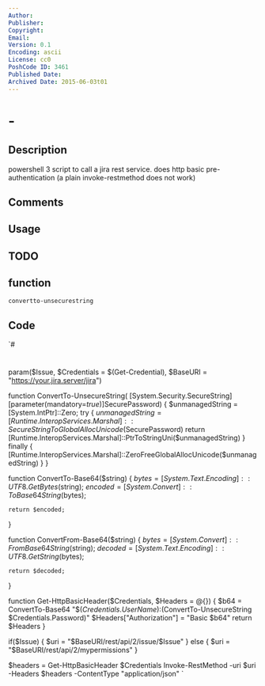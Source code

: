 ```yaml
---
Author: 
Publisher: 
Copyright: 
Email: 
Version: 0.1
Encoding: ascii
License: cc0
PoshCode ID: 3461
Published Date: 
Archived Date: 2015-06-03t01
---
```


#  - 

## Description

powershell 3 script to call a jira rest service. does http basic pre-authentication (a plain invoke-restmethod does not work)

## Comments



## Usage



## TODO



## function

`convertto-unsecurestring`

## Code

`#
 #
 param($Issue, $Credentials = $(Get-Credential), $BaseURI = "https://your.jira.server/jira")
 
 function ConvertTo-UnsecureString(
     [System.Security.SecureString][parameter(mandatory=$true)]$SecurePassword)
 {
     $unmanagedString = [System.IntPtr]::Zero;
     try
     {
         $unmanagedString = [Runtime.InteropServices.Marshal]::SecureStringToGlobalAllocUnicode($SecurePassword)
         return [Runtime.InteropServices.Marshal]::PtrToStringUni($unmanagedString)
     }
     finally
     {
         [Runtime.InteropServices.Marshal]::ZeroFreeGlobalAllocUnicode($unmanagedString)
     }
 }
 
 function ConvertTo-Base64($string) {
    $bytes  = [System.Text.Encoding]::UTF8.GetBytes($string);
    $encoded = [System.Convert]::ToBase64String($bytes);
 
    return $encoded;
 }
 
 function ConvertFrom-Base64($string) {
    $bytes  = [System.Convert]::FromBase64String($string);
    $decoded = [System.Text.Encoding]::UTF8.GetString($bytes);
 
    return $decoded;
 }
 
 function Get-HttpBasicHeader($Credentials, $Headers = @{})
 {
 	$b64 = ConvertTo-Base64 "$($Credentials.UserName):$(ConvertTo-UnsecureString $Credentials.Password)"
 	$Headers["Authorization"] = "Basic $b64"
 	return $Headers
 }
 
 if($Issue) {
 	$uri = "$BaseURI/rest/api/2/issue/$Issue"
 } else {
 	$uri = "$BaseURI/rest/api/2/mypermissions" 
 }
 
 $headers = Get-HttpBasicHeader $Credentials
 Invoke-RestMethod -uri $uri -Headers $headers -ContentType "application/json"
`

